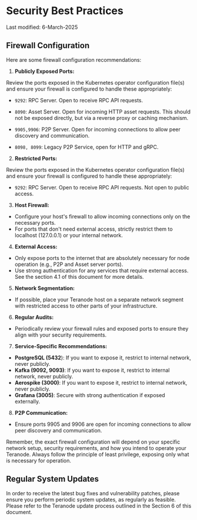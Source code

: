 # Security Best Practices

Last modified: 6-March-2025

## Firewall Configuration


Here are some firewall configuration recommendations:


1. **Publicly Exposed Ports:**

Review the ports exposed in the Kubernetes operator configuration file(s) and ensure your firewall is configured to handle these appropriately:
- `9292`: RPC Server. Open to receive RPC API requests.

- `8090`: Asset Server. Open for incoming HTTP asset requests. This should not be exposed directly, but via a reverse proxy or caching mechanism.

- `9905,9906`:  P2P Server. Open for incoming connections to allow peer discovery and communication.

- `8098, 8099`:  Legacy P2P Service, open for HTTP and gRPC.

2. **Restricted Ports:**

Review the ports exposed in the Kubernetes operator configuration file(s) and ensure your firewall is configured to handle these appropriately:
- `9292`: RPC Server. Open to receive RPC API requests. Not open to public access.

3. **Host Firewall:**

- Configure your host's firewall to allow incoming connections only on the necessary ports.
- For ports that don't need external access, strictly restrict them to localhost (127.0.0.1) or your internal network.


4. **External Access:**

- Only expose ports to the internet that are absolutely necessary for node operation (e.g., P2P and Asset server ports).
- Use strong authentication for any services that require external access. See the section 4.1 of this document for more details.

5. **Network Segmentation:**

- If possible, place your Teranode host on a separate network segment with restricted access to other parts of your infrastructure.



6. **Regular Audits:**

- Periodically review your firewall rules and exposed ports to ensure they align with your security requirements.



7. **Service-Specific Recommendations:**

- **PostgreSQL (5432**): If you want to expose it, restrict to internal network, never publicly.
- **Kafka (9092, 9093)**: If you want to expose it, restrict to internal network, never publicly.
- **Aerospike (3000)**: If you want to expose it, restrict to internal network, never publicly.
- **Grafana (3005)**: Secure with strong authentication if exposed externally.



8. **P2P Communication:**

- Ensure ports 9905 and 9906 are open for incoming connections to allow peer discovery and communication.



Remember, the exact firewall configuration will depend on your specific network setup, security requirements, and how you intend to operate your Teranode. Always follow the principle of least privilege, exposing only what is necessary for operation.




## Regular System Updates



In order to receive the latest bug fixes and vulnerability patches, please ensure you perform periodic system updates, as regularly as feasible. Please refer to the Teranode update process outlined in the Section 6 of this document.
